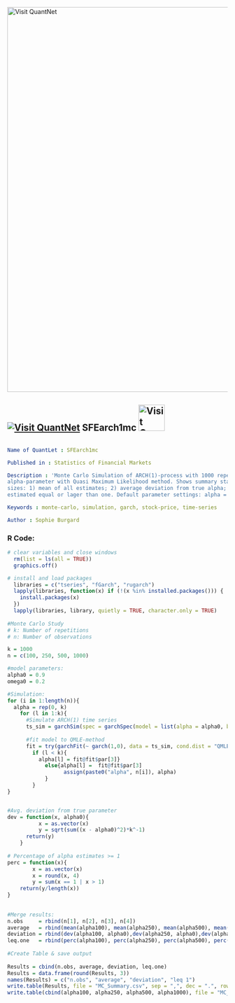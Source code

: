 
[<img src="https://github.com/QuantLet/Styleguide-and-FAQ/blob/master/pictures/banner.png" width="880" alt="Visit QuantNet">](http://quantlet.de/index.php?p=info)

## [<img src="https://github.com/QuantLet/Styleguide-and-Validation-procedure/blob/master/pictures/qloqo.png" alt="Visit QuantNet">](http://quantlet.de/) **SFEarch1mc** [<img src="https://github.com/QuantLet/Styleguide-and-Validation-procedure/blob/master/pictures/QN2.png" width="60" alt="Visit QuantNet 2.0">](http://quantlet.de/d3/ia)

```yaml

Name of QuantLet : SFEarch1mc

Published in : Statistics of Financial Markets

Description : 'Monte Carlo Simulation of ARCH(1)-process with 1000 repetitions. Estimates
alpha-parameter with Quasi Maximum Likelihood method. Shows summary statistics for different sample
sizes: 1) mean of all estimates; 2) average deviation from true alpha; 3) percentage of parameters
estimated equal or lager than one. Default parameter settings: alpha = 0, omega = 0.2'

Keywords : monte-carlo, simulation, garch, stock-price, time-series

Author : Sophie Burgard

```


### R Code:
```r
# clear variables and close windows
  rm(list = ls(all = TRUE))
  graphics.off()

# install and load packages
  libraries = c("tseries", "fGarch", "rugarch")
  lapply(libraries, function(x) if (!(x %in% installed.packages())) {
    install.packages(x)
  })
  lapply(libraries, library, quietly = TRUE, character.only = TRUE)
  
#Monte Carlo Study
# k: Number of repetitions
# n: Number of observations

k = 1000
n = c(100, 250, 500, 1000)

#model parameters: 
alpha0 = 0.9
omega0 = 0.2

#Simulation:
for (i in 1:length(n)){
  alpha = rep(0, k)
    for (l in 1:k){
      #Simulate ARCH(1) time series  
      ts_sim = garchSim(spec = garchSpec(model = list(alpha = alpha0, beta = 0, omega = omega0)), n = n[i]) 
      
      #fit model to QMLE-method      
      fit = try(garchFit(~ garch(1,0), data = ts_sim, cond.dist = "QMLE", trace = FALSE))
        if (l < k){
          alpha[l] = fit@fit$par[3]} 
            else{alpha[l] =  fit@fit$par[3]
                  assign(paste0("alpha", n[i]), alpha)
            }
        }
}


#Avg. deviation from true parameter
dev = function(x, alpha0){ 
          x = as.vector(x)
          y = sqrt(sum((x - alpha0)^2)*k^-1)
      return(y)
    }
  
# Percentage of alpha estimates >= 1
perc = function(x){
        x = as.vector(x)
        x = round(x, 4)
        y = sum(x == 1 | x > 1)
    return(y/length(x))
}  
  
  
#Merge results:  
n.obs     = rbind(n[1], n[2], n[3], n[4]) 
average   = rbind(mean(alpha100), mean(alpha250), mean(alpha500), mean(alpha1000))
deviation = rbind(dev(alpha100, alpha0),dev(alpha250, alpha0),dev(alpha500, alpha0),dev(alpha1000, alpha0))
leq.one   = rbind(perc(alpha100), perc(alpha250), perc(alpha500), perc(alpha1000))
  
#Create Table & save output
  
Results = cbind(n.obs, average, deviation, leq.one)
Results = data.frame(round(Results, 3))  
names(Results) = c("n.obs", "average", "deviation", "leq 1")
write.table(Results, file = "MC_Summary.csv", sep = ",", dec = ".", row.names = FALSE)
write.table(cbind(alpha100, alpha250, alpha500, alpha1000), file = "MC_parameters.csv", sep = ",", dec = ".", row.names = FALSE)  


```
